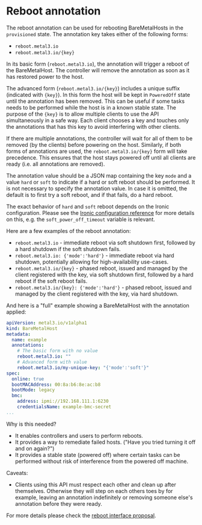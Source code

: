 # Reboot annotation

The reboot annotation can be used for rebooting BareMetalHosts in the `provisioned` state.
The annotation key takes either of the following forms:

- `reboot.metal3.io`
- `reboot.metal3.io/{key}`

In its basic form (`reboot.metal3.io`), the annotation will trigger a reboot of the BareMetalHost.
The controller will remove the annotation as soon as it has restored power to the host.

The advanced form (`reboot.metal3.io/{key}`) includes a unique suffix (indicated with `{key}`).
In this form the host will be kept in `PoweredOff` state until the annotation has been removed.
This can be useful if some tasks needs to be performed while the host is in a known stable state.
The purpose of the `{key}` is to allow multiple clients to use the API simultaneously in a safe way.
Each client chooses a key and touches only the annotations that has this key to avoid interfering with other clients.

If there are multiple annotations, the controller will wait for all of them to be removed (by the clients) before powering on the host.
Similarly, if both forms of annotations are used, the `reboot.metal3.io/{key}` form will take precedence.
This ensures that the host stays powered off until all clients are ready (i.e. all annotations are removed).

The annotation value should be a JSON map containing the key `mode` and a value `hard` or `soft` to indicate if a hard or soft reboot should be performed.
It is not necessary to specify the annotation value.
In case it is omitted, the default is to first try a soft reboot, and if that fails, do a hard reboot.

The exact behavior of `hard` and `soft` reboot depends on the Ironic configuration.
Please see the [Ironic configuration reference](https://docs.openstack.org/ironic/latest/configuration/config.html) for more details on this, e.g. the `soft_power_off_timeout` variable is relevant.

Here are a few examples of the reboot annotation:

- `reboot.metal3.io` - immediate reboot via soft shutdown first, followed by a hard shutdown if the soft shutdown fails.
- `reboot.metal3.io: {'mode':'hard'}` - immediate reboot via hard shutdown, potentially allowing for high-availability use-cases.
- `reboot.metal3.io/{key}` - phased reboot, issued and managed by the client registered with the key, via soft shutdown first, followed by a hard reboot if the soft reboot fails.
- `reboot.metal3.io/{key}: {'mode':'hard'}` - phased reboot, issued and managed by the client registered with the key, via hard shutdown.

And here is a "full" example showing a BareMetalHost with the annotation applied:

```yaml
apiVersion: metal3.io/v1alpha1
kind: BareMetalHost
metadata:
  name: example
  annotations:
    # The basic form with no value
    reboot.metal3.io: ""
    # Advanced form with value
    reboot.metal3.io/my-unique-key: "{'mode':'soft'}"
spec:
  online: true
  bootMACAddress: 00:8a:b6:8e:ac:b8
  bootMode: legacy
  bmc:
    address: ipmi://192.168.111.1:6230
    credentialsName: example-bmc-secret
...
```

Why is this needed?

- It enables controllers and users to perform reboots.
- It provides a way to remediate failed hosts. ("Have you tried turning it off and on again?")
- It provides a stable state (powered off) where certain tasks can be performed without risk of interference from the powered off machine.

Caveats:

- Clients using this API must respect each other and clean up after themselves.
  Otherwise they will step on each others toes by for example, leaving an annotation indefinitely or removing someone else's annotation before they were ready.

For more details please check the [reboot interface proposal](https://github.com/metal3-io/metal3-docs/blob/main/design/baremetal-operator/reboot-interface.md).
